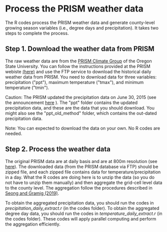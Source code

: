 # Process the PRISM weather data 
The R codes process the PRISM weather data and generate county-level growing season variables (i.e., degree days and precipitation). It takes two steps to complete the process. 

## Step 1. Download the weather data from PRISM   

The raw weather data are from the [PRISM Climate Group](http://www.prism.oregonstate.edu/) of the Oregon State University. You can follow the instructions provided at the PRISM webiste [(here)](http://prism.oregonstate.edu/documents/PRISM_downloads_FTP.pdf) and use the FTP service to download the historical daily weather data from PRISM. You need to download data for three variables: precipitation ("ppt"), maximum temperature ("tmax"), and minimum temperature ("tmin").  

Caution: The PRISM updated the precipitation data on June 30, 2015 (see the announcement [here](http://www.prism.oregonstate.edu/whatsnew/) ). The "ppt" folder contains the updated precipitation data, and these are the data that you should download. You might also see the "ppt_old_method" folder, which contains the out-dated precipitation data. 

Note: You can expected to download the data on your own. No R codes are needed.    

## Step 2. Process the weather data

The original PRISM data are at daily basis and are at 800m resolution (see [here](http://www.prism.oregonstate.edu/documents/PRISM_datasets.pdf)). The downloaded data (from the PRISM database via FTP) should be zipped file, and each zipped file contains data for temperature/precipitation in a day. What the R codes are doing here is to unzip the data (so you do not have to unzip them manually) and then aggregate the grid-cell level data to the county level. The aggregation follow the procedures described in [Seong and Gramig (2019)](https://www.mdpi.com/2306-5729/4/2/66). 

To obtain the aggregated precipitation data, you should run the codes in *precipitation_daily_extract.r* (in the codes folder). To obtain the aggregated degree day data, you should run the codes in *temperature_daily_extract.r* (in the codes folder). These codes will apply parallel computing and perform the aggregation efficiently. 

